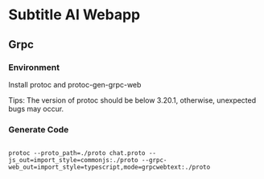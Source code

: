 # Subtitle AI Webapp

## Grpc

### Environment
Install protoc and protoc-gen-grpc-web

Tips: The version of protoc should be below 3.20.1, otherwise, unexpected bugs may occur.

### Generate Code
```shell

protoc --proto_path=./proto chat.proto --js_out=import_style=commonjs:./proto --grpc-web_out=import_style=typescript,mode=grpcwebtext:./proto
```

